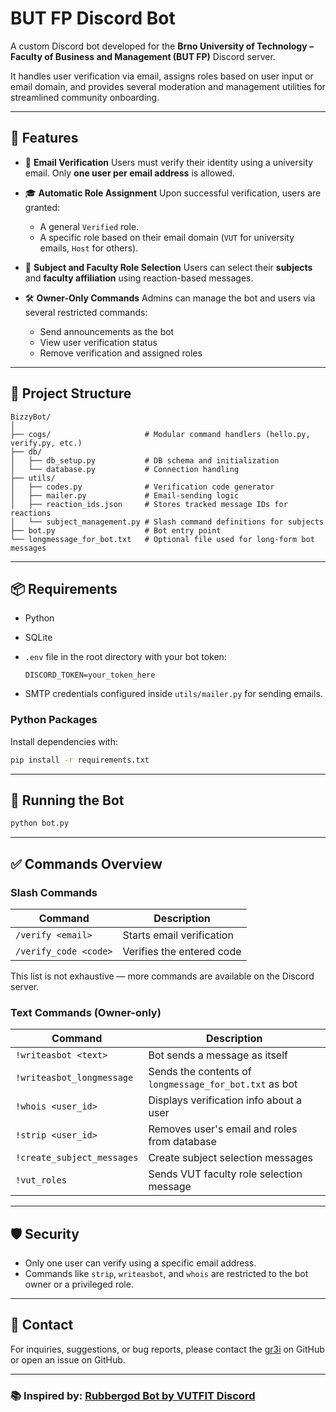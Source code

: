 # BUT FP Discord Bot

A custom Discord bot developed for the **Brno University of Technology – Faculty of Business and Management (BUT FP)** Discord server.

It handles user verification via email, assigns roles based on user input or email domain, and provides several moderation and management utilities for streamlined community onboarding.

---

## 📌 Features

* 🔐 **Email Verification**
  Users must verify their identity using a university email. Only **one user per email address** is allowed.

* 🎓 **Automatic Role Assignment**
  Upon successful verification, users are granted:

  * A general `Verified` role.
  * A specific role based on their email domain (`VUT` for university emails, `Host` for others).

* 📘 **Subject and Faculty Role Selection**
  Users can select their **subjects** and **faculty affiliation** using reaction-based messages.

* 🛠️ **Owner-Only Commands**
  Admins can manage the bot and users via several restricted commands:

  * Send announcements as the bot
  * View user verification status
  * Remove verification and assigned roles

---

## 🧩 Project Structure

```
BizzyBot/
│
├── cogs/                     # Modular command handlers (hello.py, verify.py, etc.)
├── db/
│   ├── db_setup.py           # DB schema and initialization
│   └── database.py           # Connection handling
├── utils/
│   ├── codes.py              # Verification code generator
│   ├── mailer.py             # Email-sending logic
│   ├── reaction_ids.json     # Stores tracked message IDs for reactions
│   └── subject_management.py # Slash command definitions for subjects
├── bot.py                    # Bot entry point
└── longmessage_for_bot.txt   # Optional file used for long-form bot messages
```

---

## 📦 Requirements

* Python
* SQLite 
* `.env` file in the root directory with your bot token:

  ```env
  DISCORD_TOKEN=your_token_here
  ```
* SMTP credentials configured inside `utils/mailer.py` for sending emails.

### Python Packages

Install dependencies with:

```bash
pip install -r requirements.txt
```

---

## 🚀 Running the Bot

```bash
python bot.py
```

---

## ✅ Commands Overview

### Slash Commands

| Command               | Description               |
| --------------------- | ------------------------- |
| `/verify <email>`     | Starts email verification |
| `/verify_code <code>` | Verifies the entered code |

This list is not exhaustive — more commands are available on the Discord server.

### Text Commands (Owner-only)

| Command                    | Description                                            |
| -------------------------- | ------------------------------------------------------ |
| `!writeasbot <text>`       | Bot sends a message as itself                          |
| `!writeasbot_longmessage`  | Sends the contents of `longmessage_for_bot.txt` as bot |
| `!whois <user_id>`         | Displays verification info about a user                |
| `!strip <user_id>`         | Removes user's email and roles from database           |
| `!create_subject_messages` | Create subject selection messages                      |
| `!vut_roles`               | Sends VUT faculty role selection message               |

---

## 🛡️ Security

* Only one user can verify using a specific email address.
* Commands like `strip`, `writeasbot`, and `whois` are restricted to the bot owner or a privileged role.

---

## 📩 Contact

For inquiries, suggestions, or bug reports, please contact the [gr3i](https://github.com/gr3i) on GitHub or open an issue on GitHub.

---

### 📚 Inspired by: [Rubbergod Bot by VUTFIT Discord](https://github.com/vutfitdiscord/rubbergod/tree/main)
